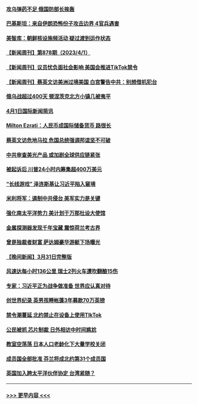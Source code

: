 #### [攻乌弹药不足 俄国防部长挨轰](../pages/prog202/a103681478.md?t=04021543) 
#### [巴基斯坦：来自伊朗恐怖份子攻击边界 4官兵遇害](../pages/prog202/a103681414.md?t=04021543) 
#### [美智库：朝鲜核设施频活动 疑过渡到运作状态](../pages/prog202/a103681405.md?t=04021543) 
#### [【新闻周刊】第878期（2023/4/1）](../pages/prog202/a103681277.md?t=04021543) 
#### [【新闻周刊】议员忧负面社会影响 美国会推进TikTok禁令](../pages/prog202/a103681264.md?t=04021543) 
#### [【新闻周刊】蔡英文访美洲过境美国 白宫警告中共：别想借机犯台](../pages/prog202/a103681265.md?t=04021543) 
#### [俄乌战超过400天 顿涅茨克北方小镇几被夷平](../pages/prog202/a103681229.md?t=04021543) 
#### [4月1日国际新闻简讯](../pages/prog202/a103681231.md?t=04021543) 
#### [Milton Ezrati：人民币成国际储备货币 路很长](../pages/prog202/a103681080.md?t=04021543) 
#### [蔡英文访危地马拉 危国总统强调邦谊坚不可破](../pages/prog202/a103681077.md?t=04021543) 
#### [中共审查美光产品 或加剧全球供应链紧张](../pages/prog202/a103681075.md?t=04021543) 
#### [被起诉后 川普24小时内筹集超400万美元](../pages/prog202/a103680908.md?t=04021543) 
#### [“长线游戏” 泽连斯基让习近平陷入窘境](../pages/prog202/a103680913.md?t=04021543) 
#### [米利将军：遏制中共侵台 美军实力是关键](../pages/prog202/a103680905.md?t=04021543) 
#### [强化南太平洋势力 美计划于万那杜设大使馆](../pages/prog202/a103680859.md?t=04021543) 
#### [金属探测器发现千年宝藏 震惊荷兰考古界](../pages/prog202/a103680838.md?t=04021543) 
#### [曾是独裁者财富 萨达姆豪华游艇下场曝光](../pages/prog202/a103680832.md?t=04021543) 
#### [【晚间新闻】3月31日完整版](../pages/prog202/a103680727.md?t=04021543) 
#### [风速达每小时136公里 瑞士2列火车遭吹翻酿15伤](../pages/prog202/a103680752.md?t=04021543) 
#### [专家：习近平正为战争做准备 世界应认真对待](../pages/prog202/a103680722.md?t=04021543) 
#### [创世界纪录 英男孩睡帐蓬3年募款70万英镑](../pages/prog202/a103680237.md?t=04021543) 
#### [禁令潮蔓延 北约禁止在设备上使用TIkTok](../pages/prog202/a103680630.md?t=04021543) 
#### [公民被抓 芯片制裁 日外相访中时间尴尬](../pages/prog202/a103680628.md?t=04021543) 
#### [教室空荡荡 日本人口老龄化下大量学校关闭](../pages/prog202/a103680625.md?t=04021543) 
#### [成员国全部批准 芬兰将成北约第31个成员国](../pages/prog202/a103680622.md?t=04021543) 
#### [英国加入跨太平洋伙伴协定 台湾紧随？](../pages/prog202/a103680623.md?t=04021543) 

----
#### [ >>> 更早内容 <<< ](../indexes/prog202-earlier.md)
